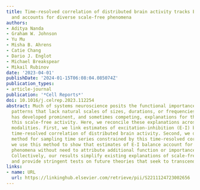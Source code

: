 ```yaml
---
title: Time-resolved correlation of distributed brain activity tracks E-I balance
  and accounts for diverse scale-free phenomena
authors:
- Aditya Nanda
- Graham W. Johnson
- Yu Mu
- Misha B. Ahrens
- Catie Chang
- Dario J. Englot
- Michael Breakspear
- Mikail Rubinov
date: '2023-04-01'
publishDate: '2024-01-15T06:08:04.085074Z'
publication_types:
- article-journal
publication: '*Cell Reports*'
doi: 10.1016/j.celrep.2023.112254
abstract: Much of systems neuroscience posits the functional importance of brain activity
  patterns that lack natural scales of sizes, durations, or frequencies. The ﬁeld
  has developed prominent, and sometimes competing, explanations for the nature of
  this scale-free activity. Here, we reconcile these explanations across species and
  modalities. First, we link estimates of excitation-inhibition (E-I) balance with
  time-resolved correlation of distributed brain activity. Second, we develop an unbiased
  method for sampling time series constrained by this time-resolved correlation. Third,
  we use this method to show that estimates of E-I balance account for diverse scale-free
  phenomena without need to attribute additional function or importance to these phenomena.
  Collectively, our results simplify existing explanations of scale-free brain activity
  and provide stringent tests on future theories that seek to transcend these explanations.
links:
- name: URL
  url: https://linkinghub.elsevier.com/retrieve/pii/S2211124723002656
---
```

